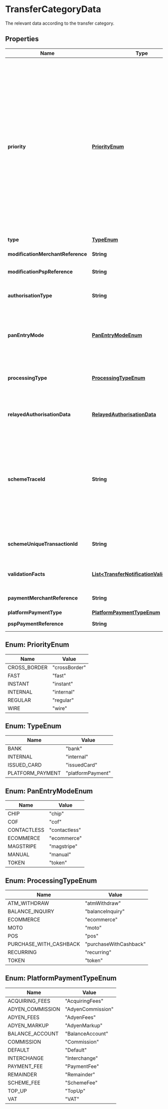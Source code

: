 

# TransferCategoryData

The relevant data according to the transfer category.

## Properties

| Name | Type | Description | Notes |
|------------ | ------------- | ------------- | -------------|
|**priority** | [**PriorityEnum**](#PriorityEnum) | The priority for the bank transfer. This sets the speed at which the transfer is sent and the fees that you have to pay. Required for transfers with &#x60;category&#x60; **bank**.  Possible values:  * **regular**: For normal, low-value transactions.  * **fast**: Faster way to transfer funds but has higher fees. Recommended for high-priority, low-value transactions.  * **wire**: Fastest way to transfer funds but has the highest fees. Recommended for high-priority, high-value transactions.  * **instant**: Instant way to transfer funds in [SEPA countries](https://www.ecb.europa.eu/paym/integration/retail/sepa/html/index.en.html).  * **crossBorder**: High-value transfer to a recipient in a different country.  * **internal**: Transfer to an Adyen-issued business bank account (by bank account number/IBAN). |  [optional] |
|**type** | [**TypeEnum**](#TypeEnum) | **bank** |  [optional] |
|**modificationMerchantReference** | **String** | The capture&#39;s merchant reference included in the transfer. |  [optional] |
|**modificationPspReference** | **String** | The capture reference included in the transfer. |  [optional] |
|**authorisationType** | **String** | The authorisation type. For example, **defaultAuthorisation**, **preAuthorisation**, **finalAuthorisation** |  [optional] |
|**panEntryMode** | [**PanEntryModeEnum**](#PanEntryModeEnum) | Indicates the method used for entering the PAN to initiate a transaction.  Possible values: **manual**, **chip**, **magstripe**, **contactless**, **cof**, **ecommerce**, **token**. |  [optional] |
|**processingType** | [**ProcessingTypeEnum**](#ProcessingTypeEnum) | Contains information about how the payment was processed. For example, **ecommerce** for online or **pos** for in-person payments. |  [optional] |
|**relayedAuthorisationData** | [**RelayedAuthorisationData**](RelayedAuthorisationData.md) | If you are using relayed authorisation, this object contains information from the relayed authorisation response from your server. |  [optional] |
|**schemeTraceId** | **String** | The identifier of the original payment provided by the scheme. The Id could be alphanumeric or numeric depending on the scheme. The schemeTraceID should be referring to an original schemeUniqueTransactionID provided in an earlier payment (not necessarily processed by Adyen). Instances of available schemeTraceId is authAdjustment or recurring payments. |  [optional] |
|**schemeUniqueTransactionId** | **String** | The unique identifier created by the scheme. The ID could be alphanumeric or numeric depending on the scheme. |  [optional] |
|**validationFacts** | [**List&lt;TransferNotificationValidationFact&gt;**](TransferNotificationValidationFact.md) | The evaluation of the validation facts. See [validation checks](https://docs.adyen.com/issuing/validation-checks) for more information. |  [optional] |
|**paymentMerchantReference** | **String** | The payment&#39;s merchant reference included in the transfer. |  [optional] |
|**platformPaymentType** | [**PlatformPaymentTypeEnum**](#PlatformPaymentTypeEnum) | The type of the related split. |  [optional] |
|**pspPaymentReference** | **String** | The payment reference included in the transfer. |  [optional] |



## Enum: PriorityEnum

| Name | Value |
|---- | -----|
| CROSS_BORDER | &quot;crossBorder&quot; |
| FAST | &quot;fast&quot; |
| INSTANT | &quot;instant&quot; |
| INTERNAL | &quot;internal&quot; |
| REGULAR | &quot;regular&quot; |
| WIRE | &quot;wire&quot; |



## Enum: TypeEnum

| Name | Value |
|---- | -----|
| BANK | &quot;bank&quot; |
| INTERNAL | &quot;internal&quot; |
| ISSUED_CARD | &quot;issuedCard&quot; |
| PLATFORM_PAYMENT | &quot;platformPayment&quot; |



## Enum: PanEntryModeEnum

| Name | Value |
|---- | -----|
| CHIP | &quot;chip&quot; |
| COF | &quot;cof&quot; |
| CONTACTLESS | &quot;contactless&quot; |
| ECOMMERCE | &quot;ecommerce&quot; |
| MAGSTRIPE | &quot;magstripe&quot; |
| MANUAL | &quot;manual&quot; |
| TOKEN | &quot;token&quot; |



## Enum: ProcessingTypeEnum

| Name | Value |
|---- | -----|
| ATM_WITHDRAW | &quot;atmWithdraw&quot; |
| BALANCE_INQUIRY | &quot;balanceInquiry&quot; |
| ECOMMERCE | &quot;ecommerce&quot; |
| MOTO | &quot;moto&quot; |
| POS | &quot;pos&quot; |
| PURCHASE_WITH_CASHBACK | &quot;purchaseWithCashback&quot; |
| RECURRING | &quot;recurring&quot; |
| TOKEN | &quot;token&quot; |



## Enum: PlatformPaymentTypeEnum

| Name | Value |
|---- | -----|
| ACQUIRING_FEES | &quot;AcquiringFees&quot; |
| ADYEN_COMMISSION | &quot;AdyenCommission&quot; |
| ADYEN_FEES | &quot;AdyenFees&quot; |
| ADYEN_MARKUP | &quot;AdyenMarkup&quot; |
| BALANCE_ACCOUNT | &quot;BalanceAccount&quot; |
| COMMISSION | &quot;Commission&quot; |
| DEFAULT | &quot;Default&quot; |
| INTERCHANGE | &quot;Interchange&quot; |
| PAYMENT_FEE | &quot;PaymentFee&quot; |
| REMAINDER | &quot;Remainder&quot; |
| SCHEME_FEE | &quot;SchemeFee&quot; |
| TOP_UP | &quot;TopUp&quot; |
| VAT | &quot;VAT&quot; |




